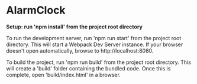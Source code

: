 # AlarmClock

<b>Setup: run 'npm install' from the project root directory</b>

To run the development server, run 'npm run start' from the project root directory. This will start a Webpack Dev Server instance. If your browser doesn't open automatically, browse to http://localhost:8080.

To build the project, run 'npm run build' from the project root directory. This will create a 'build' folder containing the bundled code. Once this is complete, open 'build/index.html' in a browser.
